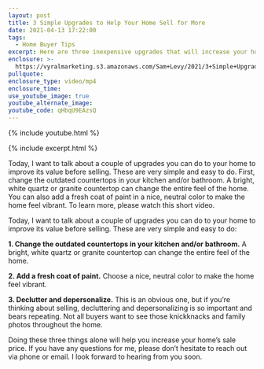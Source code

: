 ```yaml
---
layout: post
title: 3 Simple Upgrades to Help Your Home Sell for More
date: 2021-04-13 17:22:00
tags:
  - Home Buyer Tips
excerpt: Here are three inexpensive upgrades that will increase your home’s value.
enclosure: >-
  https://vyralmarketing.s3.amazonaws.com/Sam+Levy/2021/3+Simple+Upgrades+to+Help+Your+Home+Sell+for+More.mp4
pullquote:
enclosure_type: video/mp4
enclosure_time:
use_youtube_image: true
youtube_alternate_image:
youtube_code: qHbqU9EAzsQ
---
```

{% include youtube.html %}

{% include excerpt.html %}

Today, I want to talk about a couple of upgrades you can do to your home to improve its value before selling. These are very simple and easy to do. First, change the outdated countertops in your kitchen and/or bathroom. A bright, white quartz or granite countertop can change the entire feel of the home. You can also add a fresh coat of paint in a nice, neutral color to make the home feel vibrant. To learn more, please watch this short video.

Today, I want to talk about a couple of upgrades you can do to your home to improve its value before selling. These are very simple and easy to do:

**1\. Change the outdated countertops in your kitchen and/or bathroom.**&nbsp;A bright, white quartz or granite countertop can change the entire feel of the home.&nbsp;

**2\. Add a fresh coat of paint.**&nbsp;Choose a nice, neutral color to make the home feel vibrant.&nbsp;

**3\. Declutter and depersonalize.**&nbsp;This is an obvious one, but if you’re thinking about selling, decluttering and depersonalizing is so important and bears repeating. Not all buyers want to see those knickknacks and family photos throughout the home.

Doing these three things alone will help you increase your home’s sale price. If you have any questions for me, please don’t hesitate to reach out via phone or email. I look forward to hearing from you soon.

